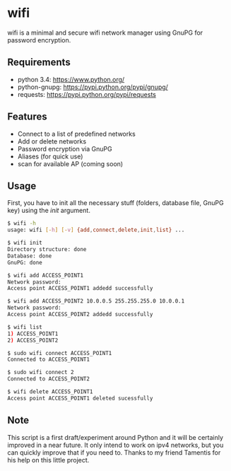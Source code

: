 wifi
====
wifi is a minimal and secure wifi network manager using GnuPG for password encryption.

## Requirements
 * python 3.4: https://www.python.org/
 * python-gnupg: https://pypi.python.org/pypi/gnupg/
 * requests: https://pypi.python.org/pypi/requests

## Features
* Connect to a list of predefined networks
* Add or delete networks
* Password encryption via GnuPG
* Aliases (for quick use)
* scan for available AP (coming soon)

## Usage
First, you have to init all the necessary stuff (folders, database file, GnuPG key) using the _init_ argument.
```sh
$ wifi -h
usage: wifi [-h] [-v] {add,connect,delete,init,list} ...

$ wifi init
Directory structure: done
Database: done
GnuPG: done

$ wifi add ACCESS_POINT1
Network password:
Access point ACCESS_POINT1 addedd successfully

$ wifi add ACCESS_POINT2 10.0.0.5 255.255.255.0 10.0.0.1
Network password:
Access point ACCESS_POINT2 addedd successfully

$ wifi list
1) ACCESS_POINT1
2) ACCESS_POINT2

$ sudo wifi connect ACCESS_POINT1
Connected to ACCESS_POINT1

$ sudo wifi connect 2
Connected to ACCESS_POINT2

$ wifi delete ACCESS_POINT1
Access point ACCESS_POINT1 deleted sucessfully
```

## Note
This script is a first draft/experiment around Python and it will be
certainly improved in a near future. It only intend to work on ipv4
networks, but you can quickly improve that if you need to. Thanks to 
my friend Tamentis for his help on this little project.
